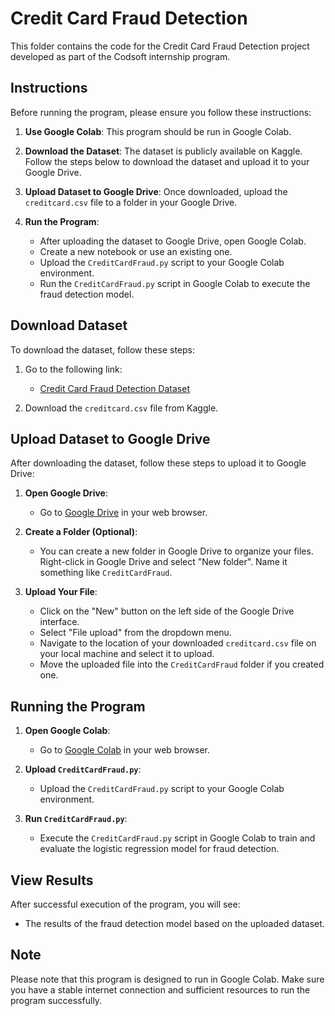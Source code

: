 # Credit Card Fraud Detection

This folder contains the code for the Credit Card Fraud Detection project developed as part of the Codsoft internship program.

## Instructions

Before running the program, please ensure you follow these instructions:

1. **Use Google Colab**: This program should be run in Google Colab.

2. **Download the Dataset**: The dataset is publicly available on Kaggle. Follow the steps below to download the dataset and upload it to your Google Drive.

3. **Upload Dataset to Google Drive**: Once downloaded, upload the `creditcard.csv` file to a folder in your Google Drive.

4. **Run the Program**:
   - After uploading the dataset to Google Drive, open Google Colab.
   - Create a new notebook or use an existing one.
   - Upload the `CreditCardFraud.py` script to your Google Colab environment.
   - Run the `CreditCardFraud.py` script in Google Colab to execute the fraud detection model.

## Download Dataset

To download the dataset, follow these steps:

1. Go to the following link: 
   - [Credit Card Fraud Detection Dataset](https://www.kaggle.com/datasets/mlg-ulb/creditcardfraud?resource=download)

2. Download the `creditcard.csv` file from Kaggle.

## Upload Dataset to Google Drive

After downloading the dataset, follow these steps to upload it to Google Drive:

1. **Open Google Drive**:
   - Go to [Google Drive](https://drive.google.com/) in your web browser.

2. **Create a Folder (Optional)**:
   - You can create a new folder in Google Drive to organize your files. Right-click in Google Drive and select "New folder". Name it something like `CreditCardFraud`.

3. **Upload Your File**:
   - Click on the "New" button on the left side of the Google Drive interface.
   - Select "File upload" from the dropdown menu.
   - Navigate to the location of your downloaded `creditcard.csv` file on your local machine and select it to upload.
   - Move the uploaded file into the `CreditCardFraud` folder if you created one.

## Running the Program

1. **Open Google Colab**:
   - Go to [Google Colab](https://colab.research.google.com/) in your web browser.

2. **Upload `CreditCardFraud.py`**:
   - Upload the `CreditCardFraud.py` script to your Google Colab environment.

3. **Run `CreditCardFraud.py`**:
   - Execute the `CreditCardFraud.py` script in Google Colab to train and evaluate the logistic regression model for fraud detection.

## View Results

After successful execution of the program, you will see:
- The results of the fraud detection model based on the uploaded dataset.

## Note

Please note that this program is designed to run in Google Colab. Make sure you have a stable internet connection and sufficient resources to run the program successfully.
